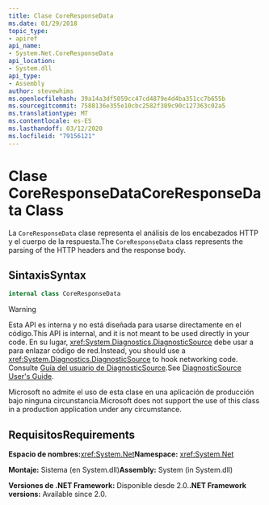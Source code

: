 ```yaml
---
title: Clase CoreResponseData
ms.date: 01/29/2018
topic_type:
- apiref
api_name:
- System.Net.CoreResponseData
api_location:
- System.dll
api_type:
- Assembly
author: stevewhims
ms.openlocfilehash: 39a14a3df5059cc47cd4879e4d4ba351cc7b655b
ms.sourcegitcommit: 7588136e355e10cbc2582f389c90c127363c02a5
ms.translationtype: MT
ms.contentlocale: es-ES
ms.lasthandoff: 03/12/2020
ms.locfileid: "79156121"
---
```

# <a name="coreresponsedata-class"></a><span data-ttu-id="8efdc-102">Clase CoreResponseData</span><span class="sxs-lookup"><span data-stu-id="8efdc-102">CoreResponseData Class</span></span>

<span data-ttu-id="8efdc-103">La `CoreResponseData` clase representa el análisis de los encabezados HTTP y el cuerpo de la respuesta.</span><span class="sxs-lookup"><span data-stu-id="8efdc-103">The `CoreResponseData` class represents the parsing of the HTTP headers and the response body.</span></span>

## <a name="syntax"></a><span data-ttu-id="8efdc-104">Sintaxis</span><span class="sxs-lookup"><span data-stu-id="8efdc-104">Syntax</span></span>
  
```csharp
internal class CoreResponseData
```

> [!WARNING]
> <span data-ttu-id="8efdc-105">Esta API es interna y no está diseñada para usarse directamente en el código.</span><span class="sxs-lookup"><span data-stu-id="8efdc-105">This API is internal, and it is not meant to be used directly in your code.</span></span> <span data-ttu-id="8efdc-106">En su lugar, <xref:System.Diagnostics.DiagnosticSource> debe usar a para enlazar código de red.</span><span class="sxs-lookup"><span data-stu-id="8efdc-106">Instead, you should use a <xref:System.Diagnostics.DiagnosticSource> to hook networking code.</span></span> <span data-ttu-id="8efdc-107">Consulte [Guía del usuario de DiagnosticSource](https://github.com/dotnet/runtime/blob/master/src/libraries/System.Diagnostics.DiagnosticSource/src/DiagnosticSourceUsersGuide.md).</span><span class="sxs-lookup"><span data-stu-id="8efdc-107">See [DiagnosticSource User's Guide](https://github.com/dotnet/runtime/blob/master/src/libraries/System.Diagnostics.DiagnosticSource/src/DiagnosticSourceUsersGuide.md).</span></span>
>
> <span data-ttu-id="8efdc-108">Microsoft no admite el uso de esta clase en una aplicación de producción bajo ninguna circunstancia.</span><span class="sxs-lookup"><span data-stu-id="8efdc-108">Microsoft does not support the use of this class in a production application under any circumstance.</span></span>

## <a name="requirements"></a><span data-ttu-id="8efdc-109">Requisitos</span><span class="sxs-lookup"><span data-stu-id="8efdc-109">Requirements</span></span>

<span data-ttu-id="8efdc-110">**Espacio de nombres:**<xref:System.Net></span><span class="sxs-lookup"><span data-stu-id="8efdc-110">**Namespace:** <xref:System.Net></span></span>

<span data-ttu-id="8efdc-111">**Montaje:** Sistema (en System.dll)</span><span class="sxs-lookup"><span data-stu-id="8efdc-111">**Assembly:** System (in System.dll)</span></span>

<span data-ttu-id="8efdc-112">**Versiones de .NET Framework:** Disponible desde 2.0.</span><span class="sxs-lookup"><span data-stu-id="8efdc-112">**.NET Framework versions:** Available since 2.0.</span></span>
